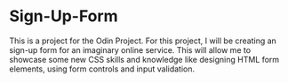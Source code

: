# Sign-Up-Form
This is a project for the Odin Project. For this project, I will be creating an sign-up form for an imaginary online service. This will allow me to showcase some new CSS skills and knowledge like designing HTML form elements, using form controls and input validation.
